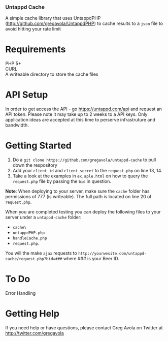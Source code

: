 ### Untappd Cache ###


A simple cache library that uses UntappdPHP (http://github.com/gregavola/UntappdPHP) to cache results to a ```json``` file to avoid hitting your rate limit

# Requirements
PHP 5+<br />
CURL<br />
A writeable directory to store the cache files<br />

# API Setup
In order to get access the API - go https://untappd.com/api and request an API token. Please note it may take up to 2 weeks to a API keys. Only application ideas are accepted at this time to perserve infrastruture and bandwidth.

# Getting Started

1. Do a ```git clone https://github.com/gregavola/untappd-cache``` to pull down the respository
2. Add your ```client_id``` and ```client_secret``` to the ```request.php``` on line 13, 14.
3. Take a look at the examples in ```ex,aple.html``` on how to query the ```request.php``` file by passing the ```bid``` in question.

**Note**: When deploying to your server, make sure the ```cache``` folder has permissions of 777 (is writeable). The full path is located on line 20 of ```request.php```.

When you are completed testing you can deploy the following files to your server under a ```untappd-cache``` folder:
- ```cache\```
- ```untappdPHP.php```
- ```handleCache.php```
- ```request.php```.

You will the make ```ajax``` requests to ```http://yourwesite.com/untappd-cache/request.php?bid=###``` where ### is your Beer ID.

# To Do
Error Handling

# Getting Help
If you need help or have questions, please contact Greg Avola on Twitter at http://twitter.com/gregavola
